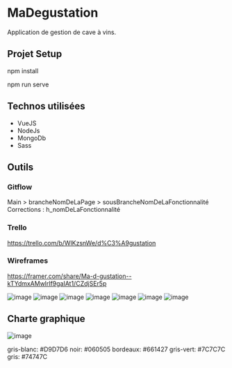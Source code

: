 # MaDegustation
Application de gestion de cave à vins.

## Projet Setup

npm install

npm run serve

## Technos utilisées
- VueJS
- NodeJs
- MongoDb
- Sass

## Outils
### Gitflow
Main > brancheNomDeLaPage > sousBrancheNomDeLaFonctionnalité
Corrections : h_nomDeLaFonctionnalité

### Trello
https://trello.com/b/WlKzsnWe/d%C3%A9gustation

### Wireframes
https://framer.com/share/Ma-d-gustation--kTYdmxAMwlrlf9gaIAt1/CZdjSEr5p

![image](https://user-images.githubusercontent.com/67960002/114877528-a5dede80-9dff-11eb-8373-be356b3f6e0d.png)
![image](https://user-images.githubusercontent.com/67960002/114877778-e63e5c80-9dff-11eb-8cbe-9e14a84269a2.png)
![image](https://user-images.githubusercontent.com/67960002/114877838-f81fff80-9dff-11eb-8073-8b323e608b54.png)
![image](https://user-images.githubusercontent.com/67960002/114877899-066e1b80-9e00-11eb-82d6-2eed4a640992.png)
![image](https://user-images.githubusercontent.com/67960002/114877982-1554ce00-9e00-11eb-8eb0-e5b6b3dcef19.png)
![image](https://user-images.githubusercontent.com/67960002/114878030-2271bd00-9e00-11eb-9bad-1bf9ca3422a3.png)
![image](https://user-images.githubusercontent.com/67960002/114878114-33223300-9e00-11eb-960e-67cff01f4a53.png)

## Charte graphique 
![image](https://user-images.githubusercontent.com/69767205/115713599-7cc9cb00-a376-11eb-8ea3-a368f564f188.png)

gris-blanc: #D9D7D6
noir: #060505
bordeaux: #661427
gris-vert: #7C7C7C
gris: #74747C


